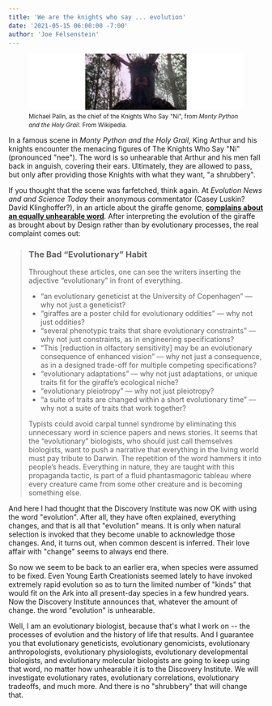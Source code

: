 ```yaml
---
title: 'We are the knights who say ... evolution'
date: '2021-05-15 06:00:00 -7:00'
author: 'Joe Felsenstein'
---
```


<figure>
  <img src="/uploads/2021/Knightni.jpg">
  <figcaption> <small>Michael Palin, as the chief of the Knights Who Say "Ni", from <em>Monty Python and the Holy Grail</em>. From Wikipedia.</small>
  </figcaption>
</figure>

<P>
 In a famous scene in <em>Monty Python and the Holy Grail</em>, King Arthur and his knights encounter the menacing figures of The Knights Who Say "Ni" (pronounced "nee").  The word
 is so unhearable that Arthur and his men fall back in anguish, covering their ears.  Ultimately, they are allowed to pass, but only after providing those Knights with what they want, "a shrubbery".
  <p>
    If you thought that the scene was farfetched, think again.  At <em>Evolution News and and Science Today</em> their anonymous commentator (Casey Luskin? David Klinghoffer?), in an article about the giraffe genome, <a href="https://evolutionnews.org/2021/05/giraffe-genome-is-not-evolutionary/"><strong>complains about an equally unhearable word</strong></a>.  After interpreting the evolution of the giraffe as brought about by Design rather than by evolutionary processes, the real complaint comes out:
    <p>
    <!--more-->
    <P>
    <blockquote>
      <h3>The Bad “Evolutionary” Habit</h3>
<p>
Throughout these articles, one can see the writers inserting the adjective “evolutionary” in front of everything. 
<ul>
<li> “an evolutionary geneticist at the University of Copenhagen” — why not just a geneticist?
<li> “giraffes are a poster child for evolutionary oddities” — why not just oddities?
<li> “several phenotypic traits that share evolutionary constraints” — why not just constraints, as in engineering specifications?
<li> “This [reduction in olfactory sensitivity] may be an evolutionary consequence of enhanced vision” — why not just a consequence, as in a designed trade-off for multiple competing specifications?
<li> “evolutionary adaptations” — why not just adaptations, or unique traits fit for the giraffe’s ecological niche?
<li> “evolutionary pleiotropy” — why not just pleiotropy?
<li> “a suite of traits are changed within a short evolutionary time” — why not a suite of traits that work together?
</ul>
Typists could avoid carpal tunnel syndrome by eliminating this unnecessary word in science papers and news stories. 
It seems that the “evolutionary” biologists, who should just call themselves biologists, want to push a narrative
that everything in the living world must pay tribute to Darwin. The repetition of the word hammers it into people’s
heads. Everything in nature, they are taught with this propaganda tactic, is part of a fluid phantasmagoric 
tableau where every creature came from some other creature and is becoming something else. 
</blockquote>
      <p>
        And here I had thought that the Discovery Institute was now OK with using the word "evolution".  After all, they
        have often explained, everything changes, and that is all that "evolution" means.  It is only when natural selection is invoked that
        they become unable to acknowledge those changes.  And, it turns out, when common descent is inferred.  Their love affair with "change"
        seems to always end there.
        <P>
        So now we seem to be back to an earlier era, when species were assumed to be fixed.  Even Young Earth Creationists seemed lately 
          to have invoked extremely rapid evolution so as to turn the limited number of "kinds" that would fit on the Ark into all present-day species in a few hundred years.
          Now the Discovery Institute announces that, whatever the amount of change. the word "evolution" is unhearable.
          <p>
            Well, I am an evolutionary biologist, because that's what I work on -- the processes of evolution and the history of life that results. 
            And I guarantee you that evolutionary geneticists, evolutionary genomicists, evolutionary anthropologists, evolutionary physiologists, evolutionary developmental biologists,
            and evolutionary molecular biologists are going to keep using that word, no matter how unhearable it is to the Discovery Institute. We will investigate
            evolutionary rates, evolutionary correlations, evolutionary tradeoffs, and much more.
            And there is no "shrubbery" that will change that.
            
